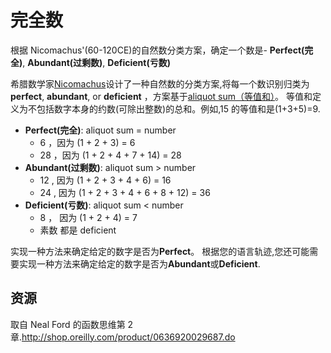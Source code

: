 # 完全数

根据 Nicomachus'(60-120CE)的自然数分类方案，确定一个数是- **Perfect(完全)**, **Abundant(过剩数)**, **Deficient(亏数)**

希腊数学家[Nicomachus](https://en.wikipedia.org/wiki/Nicomachus)设计了一种自然数的分类方案,将每一个数识别归类为 **perfect**, **abundant**, or **deficient** ，方案基于[aliquot sum（等值和）](https://en.wikipedia.org/wiki/Aliquot_sum)。 等值和定义为不包括数字本身的约数(可除出整数)的总和。例如,15 的等值和是(1+3+5)=9.

- **Perfect(完全)**: aliquot sum = number
  - 6 ，因为 (1 + 2 + 3) = 6
  - 28 ，因为 (1 + 2 + 4 + 7 + 14) = 28
- **Abundant(过剩数)**: aliquot sum > number
  - 12 , 因为 (1 + 2 + 3 + 4 + 6) = 16
  - 24 , 因为 (1 + 2 + 3 + 4 + 6 + 8 + 12) = 36
- **Deficient(亏数)**: aliquot sum < number
  - 8 ， 因为 (1 + 2 + 4) = 7
  - 素数 都是 deficient

实现一种方法来确定给定的数字是否为**Perfect**。 根据您的语言轨迹,您还可能需要实现一种方法来确定给定的数字是否为**Abundant**或**Deficient**.

[help-page]: https://exercism.io/tracks/rust/learning
[modules]: https://doc.rust-lang.org/book/2018-edition/ch07-00-modules.html
[cargo]: https://doc.rust-lang.org/book/2018-edition/ch14-00-more-about-cargo.html
[rust-tests]: https://doc.rust-lang.org/book/2018-edition/ch11-02-running-tests.html

## 资源

取自 Neal Ford 的函数思维第 2 章.<http://shop.oreilly.com/product/0636920029687.do>
